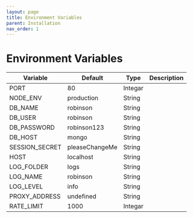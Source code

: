 ```yaml
---
layout: page
title: Environment Variables
parent: Installation
nav_order: 1
---
```


# Environment Variables

| Variable       | Default        | Type    | Description |
|----------------|----------------|---------|-------------|
| PORT           | 80             | Integar |             |
| NODE_ENV       | production     | String  |             |
| DB_NAME        | robinson       | String  |             |
| DB_USER        | robinson       | String  |             |
| DB_PASSWORD    | robinson123    | String  |             |
| DB_HOST        | mongo          | String  |             |
| SESSION_SECRET | pleaseChangeMe | String  |             |
| HOST           | localhost      | String  |             |
| LOG_FOLDER     | logs           | String  |             |
| LOG_NAME       | robinson       | String  |             |
| LOG_LEVEL      | info           | String  |             |
| PROXY_ADDRESS  | undefined      | String  |             |
| RATE_LIMIT     | 1000           | Integar |             |